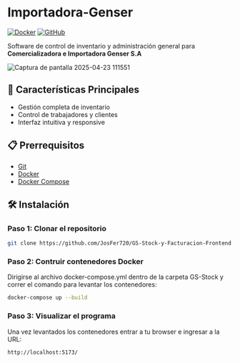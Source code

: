# Importadora-Genser

[![Docker](https://img.shields.io/badge/Docker-Running-blue?logo=docker)](https://www.docker.com/)
[![GitHub](https://img.shields.io/github/license/JosFer720/GS-Stock-y-Facturacion-Frontend)](https://github.com/JosFer720/GS-Stock-y-Facturacion-Frontend)

Software de control de inventario y administración general para **Comercializadora e Importadora Genser S.A**

![Captura de pantalla 2025-04-23 111551](https://github.com/user-attachments/assets/57fb9c73-a373-48c8-9344-1fd0caee7dd2)

## 🚀 Características Principales
- Gestión completa de inventario
- Control de trabajadores y clientes
- Interfaz intuitiva y responsive

## 📋 Prerrequisitos
- [Git](https://git-scm.com/)
- [Docker](https://www.docker.com/get-started)
- [Docker Compose](https://docs.docker.com/compose/install/)

## 🛠 Instalación

### Paso 1: Clonar el repositorio
```bash
git clone https://github.com/JosFer720/GS-Stock-y-Facturacion-Frontend.git
```
### Paso 2: Contruir contenedores Docker
Dirigirse al archivo docker-compose.yml dentro de la carpeta GS-Stock y correr el comando para levantar los contenedores:
```bash
docker-compose up --build
```

### Paso 3: Visualizar el programa
Una vez levantados los contenedores entrar a tu browser e ingresar a la URL:
```bash
http://localhost:5173/
```
